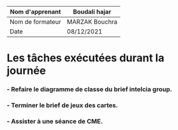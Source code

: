  	
     
     
| Nom d'apprenant  |Boudali hajar|
| ------------- | ------------- |
| Nom de formateur  | MARZAK Bouchra |
| Date  |  08/12/2021|
     
   # Les tâches exécutées durant la journée 
   ### - Refaire le diagramme de classe du brief intelcia group. 
   ### - Terminer le brief de jeux des cartes.
   ###  - Assister à une séance de CME.

   
  
